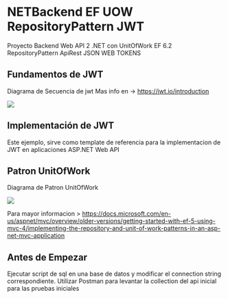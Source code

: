 # NETBackend EF UOW RepositoryPattern JWT
Proyecto Backend Web API 2 .NET con UnitOfWork EF 6.2 RepositoryPattern ApiRest JSON WEB TOKENS 

## Fundamentos de JWT

Diagrama de Secuencia de jwt Mas info en -> https://jwt.io/introduction

![](https://cdn.auth0.com/content/jwt/jwt-diagram.png)



## Implementación de JWT

Este ejemplo, sirve como template de referencia para la implementacion de JWT en aplicaciones ASP.NET Web API



## Patron UnitOfWork

Diagrama de Patron UnitOfWork

![](https://cdn-images-1.medium.com/max/800/1*AswcP6696SOmTU2m-Kzipw.png)

Para mayor informacion > https://docs.microsoft.com/en-us/aspnet/mvc/overview/older-versions/getting-started-with-ef-5-using-mvc-4/implementing-the-repository-and-unit-of-work-patterns-in-an-asp-net-mvc-application

## Antes de Empezar
Ejecutar script de sql en una base de datos y modificar el connection string correspondiente.
Utilizar Postman para levantar la collection del api inicial para las pruebas iniciales